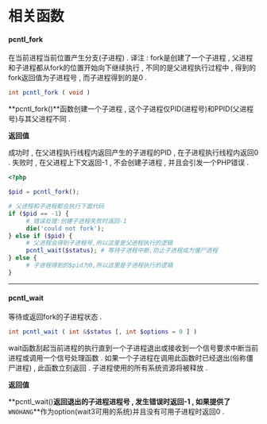 # 相关函数

#### pcntl\_fork

在当前进程当前位置产生分支\(子进程\) . 译注 : fork是创建了一个子进程 , 父进程和子进程都从fork的位置开始向下继续执行 , 不同的是父进程执行过程中 , 得到的fork返回值为子进程号 , 而子进程得到的是0 .

```php
int pcntl_fork ( void )
```

**pcntl\_fork\(\)**函数创建一个子进程 , 这个子进程仅PID\(进程号\)和PPID\(父进程号\)与其父进程不同 .

**返回值**

成功时 , 在父进程执行线程内返回产生的子进程的PID , 在子进程执行线程内返回0 . 失败时 , 在父进程上下文返回-1 , 不会创建子进程 , 并且会引发一个PHP错误 .

```php
<?php

$pid = pcntl_fork();

# 父进程和子进程都会执行下面代码
if ($pid == -1) {
     # 错误处理:创建子进程失败时返回-1
     die('could not fork');
} else if ($pid) {
     # 父进程会得到子进程号,所以这里是父进程执行的逻辑
     pcntl_wait($status); # 等待子进程中断,防止子进程成为僵尸进程
} else {
     # 子进程得到的$pid为0,所以这里是子进程执行的逻辑
}
```

---

#### pcntl\_wait

等待或返回fork的子进程状态 .

```php
int pcntl_wait ( int &$status [, int $options = 0 ] )
```

wait函数刮起当前进程的执行直到一个子进程退出或接收到一个信号要求中断当前进程或调用一个信号处理函数 . 如果一个子进程在调用此函数时已经退出\(俗称僵尸进程\) , 此函数立刻返回 . 子进程使用的所有系统资源将被释放 . 

**返回值**

**pcntl\_wait\(\)**返回退出的子进程进程号 , 发生错误时返回-1 , 如果提供了**`WNOHANG`**作为option\(wait3可用的系统\)并且没有可用子进程时返回0 . 

